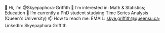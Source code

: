 👋 Hi, I’m @Skyepaphora-Griffith
👀 I’m interested in: Math & Statistics; Education
🌱 I’m currently a PhD student studying Time Series Analysis (Queen's University)
📫 How to reach me: 
    EMAIL: skye.griffith@queensu.ca; 
    LinkedIn: Skyepaphora Griffith

<!---
Skyepaphora-Griffith/Skyepaphora-Griffith is a ✨ special ✨ repository because its `README.md` (this file) appears on your GitHub profile.
You can click the Preview link to take a look at your changes.
--->
